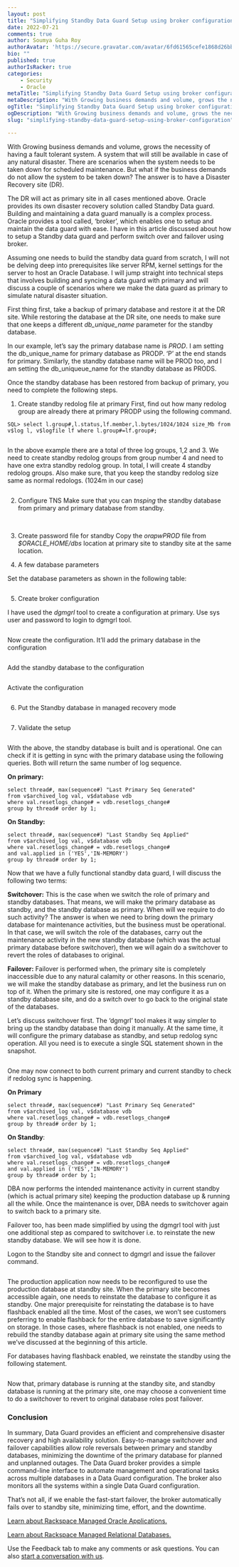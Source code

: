 ```yaml
---
layout: post
title: "Simplifying Standby Data Guard Setup using broker configuration"
date: 2022-07-21
comments: true
author: Soumya Guha Roy
authorAvatar: 'https://secure.gravatar.com/avatar/6fd61565cefe1868d26bb30c97832409'
bio: ""
published: true
authorIsRacker: true
categories:
    - Security
    - Oracle
metaTitle: "Simplifying Standby Data Guard Setup using broker configuration"
metaDescription: "With Growing business demands and volume, grows the necessity of having a fault tolerant system."
ogTitle: "Simplifying Standby Data Guard Setup using broker configuration   "
ogDescription: "With Growing business demands and volume, grows the necessity of having a fault tolerant system. ."
slug: "simplifying-standby-data-guard-setup-using-broker-configuration"

---
```

With Growing business demands and volume, grows the necessity of having a fault tolerant system. A system that will still be available in case of any natural disaster. There are scenarios when the system needs to be taken down for scheduled maintenance. But what if the business demands do not allow the system to be taken down? The answer is to have a Disaster Recovery site (DR). 

<!--more-->

The DR will act as primary site in all cases mentioned above. Oracle provides its own disaster recovery solution called Standby Data guard. Building and maintaining a data guard manually is a complex process. Oracle provides a tool called, ‘broker’, which enables one to setup and maintain the data guard with ease. I have in this article discussed about how to setup a Standby data guard and perform switch over and failover using broker.


Assuming one needs to build the standby data guard from scratch, I will not be delving deep into prerequisites like server RPM, kernel settings for the server to host an Oracle Database. I will jump straight into technical steps that involves building and syncing a data guard with primary and will discuss a couple of scenarios where we make the data guard as primary to simulate natural disaster situation.


First thing first, take a backup of primary database and restore it at the DR site.
While restoring the database at the DR site, one needs to make sure that one keeps a different *db_unique_name* parameter for the standby database.

In our example, let’s say the primary database name is *PROD*.
I am setting the db_unique_name for primary database as PRODP. ‘P’ at the end stands for primary.
Similarly, the standby database name will be PROD too, and I am setting the db_uniqueue_name for the standby database as PRODS.

Once the standby database has been restored from backup of primary, you need to complete the following steps.

1.	Create standby redolog file at primary
First, find out how many redolog group are already there at primary PRODP using the following command.


```
SQL> select l.group#,l.status,lf.member,l.bytes/1024/1024 size_Mb from v$log l, v$logfile lf where l.group#=lf.group#;
```

<img src=Picture1.png title="" alt="">

In the above example there are a total of three log groups, 1,2 and 3. We need to create standby redolog groups from group number 4 and need to have one extra standby redolog group. In total, I will create 4 standby redolog groups. Also make sure, that you keep the standby redolog size same as normal redologs. (1024m in our case)

<img src=Picture2.png title="" alt="">

2.	Configure TNS
Make sure that you can _tnsping_ the standby database from primary and primary database from standby. 

<img src=Picture3.png title="" alt="">
<img src=Picture4.png title="" alt="">

3.	Create password file for standby
Copy the *orapwPROD* file from *$ORACLE_HOME/dbs* location at primary site to standby site at the same location.

4.	A few database parameters

Set the database parameters as shown in the following table:

<img src=Picture5.png title="" alt="">

5.	Create broker configuration

I have used the *dgmgrl* tool to create a configuration at primary. Use sys user and password to login to dgmgrl tool.

<img src=Picture6.png title="" alt="">

Now create the configuration. It’ll add the primary database in the configuration

<img src=Picture7.png title="" alt="">

Add the standby database to the configuration

<img src=Picture8.png title="" alt="">

Activate the configuration

<img src=Picture9.png title="" alt="">

6.	Put the Standby database in managed recovery mode

<img src=Picture10.png title="" alt="">

7.	Validate the setup

<img src=Picture11.png title="" alt="">

With the above, the standby database is built and is operational.
One can check if it is getting in sync with the primary database using the following queries. Both will return the same number of log sequence.

**On primary:**

``` 
select thread#, max(sequence#) "Last Primary Seq Generated"
from v$archived_log val, v$database vdb
where val.resetlogs_change# = vdb.resetlogs_change#
group by thread# order by 1;  
```

**On Standby:**

```
select thread#, max(sequence#) "Last Standby Seq Applied"
from v$archived_log val, v$database vdb
where val.resetlogs_change# = vdb.resetlogs_change#
and val.applied in ('YES','IN-MEMORY')
group by thread# order by 1;
```

Now that we have a fully functional standby data guard, I will discuss the following two terms:

**Switchover:** This is the case when we switch the role of primary and standby databases. That means, we will make the primary database as standby, and the standby database as primary. When will we require to do such activity? The answer is when we need to bring down the primary database for maintenance activities, but the business must be operational. In that case, we will switch the role of the databases, carry out the maintenance activity in the new standby database (which was the actual primary database before switchover), then we will again do a switchover to revert the roles of databases to original.

**Failover:**  Failover is performed when, the primary site is completely inaccessible due to any natural calamity or other reasons. In this scenario, we will make the standby database as primary, and let the business run on top of it. When the primary site is restored, one may configure it as a standby database site, and do a switch over to go back to the original state of the databases.

Let’s discuss switchover first. The ‘dgmgrl’ tool makes it way simpler to bring up the standby database than doing it manually. At the same time, it will configure the primary database as standby, and setup redolog sync operation. All you need is to execute a single SQL statement shown in the snapshot.

<img src=Picture12.png title="" alt="">

One may now connect to both current primary and current standby to check if redolog sync is happening. 

**On Primary**

```
select thread#, max(sequence#) "Last Primary Seq Generated"
from v$archived_log val, v$database vdb
where val.resetlogs_change# = vdb.resetlogs_change#
group by thread# order by 1;  
```

**On Standby**: 

```
select thread#, max(sequence#) "Last Standby Seq Applied"
from v$archived_log val, v$database vdb
where val.resetlogs_change# = vdb.resetlogs_change#
and val.applied in ('YES','IN-MEMORY')
group by thread# order by 1;
```


DBA now performs the intended maintenance activity in current standby (which is actual primary site) keeping the production database up & running all the while. Once the maintenance is over, DBA needs to switchover again to switch back to a primary site.

Failover too, has been made simplified by using the dgmgrl tool with just one additional step as compared to switchover i.e. to reinstate the new standby database. We will see how it is done.

Logon to the Standby site and connect to dgmgrl and issue the failover command.

<img src=Picture13.png title="" alt="">

The production application now needs to be reconfigured to use the production database at standby site. 
When the primary site becomes accessible again, one needs to reinstate the database to configure it as standby. One major prerequisite for reinstating the database is to have flashback enabled all the time.
Most of the cases, we won’t see customers preferring to enable flashback for the entire database to save significantly on storage.  In those cases, where flashback is not enabled, one needs to rebuild the standby database again at primary site using the same method we’ve discussed at the beginning of this article.

For databases having flashback enabled, we reinstate the standby using the following statement.

<img src=Picture14.png title="" alt="">

Now that, primary database is running at the standby site, and standby database is running at the primary site, one may choose a convenient time to do a switchover to revert to original database roles post failover.

### Conclusion

In summary, Data Guard provides an efficient and comprehensive disaster recovery and high availability solution. 
Easy-to-manage switchover and failover capabilities allow role reversals between primary and standby databases, minimizing the downtime of the primary database for planned and unplanned outages.
The Data Guard broker provides a simple command-line interface to automate management and operational tasks across multiple databases in a Data Guard configuration. 
The broker also monitors all the systems within a single Data Guard configuration.

That’s not all, if we enable the fast-start failover, the broker automatically fails over to standby site, minimizing time, effort, and the downtime.


<a class="cta purple" id="cta" href="https://www.rackspace.com/applications/oracle">Learn about Rackspace Managed Oracle Applications.</a>

<a class="cta purple" id="cta" href="https://www.rackspace.com/data/managed-sql"> Learn about Rackspace Managed Relational Databases.</a>


Use the Feedback tab to make any comments or ask questions. You can also
[start a conversation with us](https://www.rackspace.com/contact).